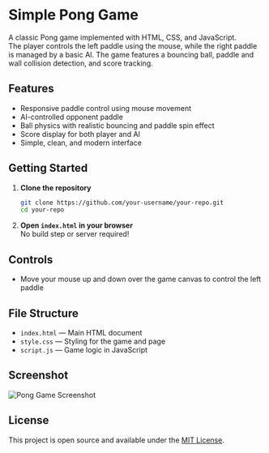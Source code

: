 # Simple Pong Game

A classic Pong game implemented with HTML, CSS, and JavaScript.  
The player controls the left paddle using the mouse, while the right paddle is managed by a basic AI. The game features a bouncing ball, paddle and wall collision detection, and score tracking.

## Features

- Responsive paddle control using mouse movement
- AI-controlled opponent paddle
- Ball physics with realistic bouncing and paddle spin effect
- Score display for both player and AI
- Simple, clean, and modern interface

## Getting Started

1. **Clone the repository**  
   ```bash
   git clone https://github.com/your-username/your-repo.git
   cd your-repo
   ```

2. **Open `index.html` in your browser**  
   No build step or server required!

## Controls

- Move your mouse up and down over the game canvas to control the left paddle

## File Structure

- `index.html` &mdash; Main HTML document
- `style.css` &mdash; Styling for the game and page
- `script.js` &mdash; Game logic in JavaScript

## Screenshot

![Pong Game Screenshot](screenshot.png)

## License

This project is open source and available under the [MIT License](LICENSE).
